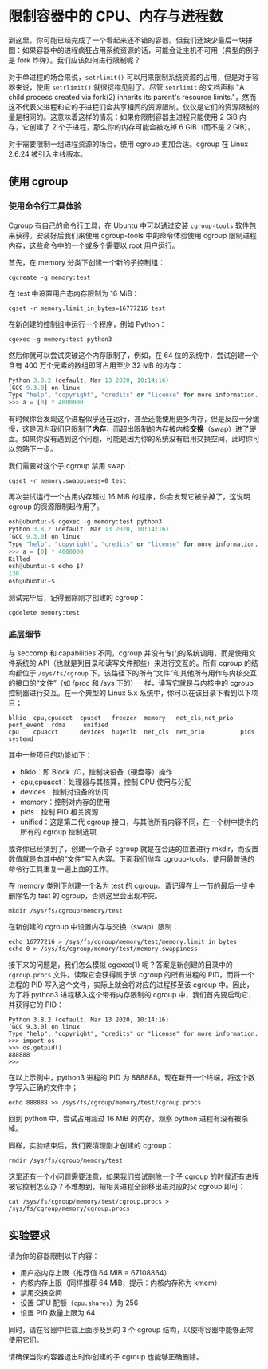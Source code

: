 # 限制容器中的 CPU、内存与进程数

到这里，你可能已经完成了一个看起来还不错的容器。但我们还缺少最后一块拼图：如果容器中的进程疯狂占用系统资源的话，可能会让主机不可用（典型的例子是 fork 炸弹）。我们应该如何进行限制呢？

对于单进程的场合来说，`setrlimit()` 可以用来限制系统资源的占用，但是对于容器来说，使用 `setrlimit()` 就很捉襟见肘了。尽管 `setrlimit` 的文档声称 "A child process created via fork(2) inherits its parent's resource limits."，然而这不代表父进程和它的子进程们会共享相同的资源限制。仅仅是它们的资源限制的量是相同的。这意味着这样的情况：如果你限制容器主进程只能使用 2 GiB 内存，它创建了 2 个子进程，那么你的内存可能会被吃掉 6 GiB（而不是 2 GiB）。

对于需要限制一组进程资源的场合，使用 cgroup 更加合适。cgroup 在 Linux 2.6.24 被引入主线版本。

## 使用 cgroup

### 使用命令行工具体验

Cgroup 有自己的命令行工具，在 Ubuntu 中可以通过安装 `cgroup-tools` 软件包来获得。安装好后我们来使用 cgroup-tools 中的命令体验使用 cgroup 限制进程内存，这些命令中的一个或多个需要以 root 用户运行。

首先，在 memory 分类下创建一个新的子控制组：

```shell
cgcreate -g memory:test
```

在 test 中设置用户态内存限制为 16 MiB：

```shell
cgset -r memory.limit_in_bytes=16777216 test
```

在新创建的控制组中运行一个程序，例如 Python：

```shell
cgexec -g memory:test python3
```

然后你就可以尝试突破这个内存限制了，例如，在 64 位的系统中，尝试创建一个含有 400 万个元素的数组即可占用至少 32 MB 的内存：

```python
Python 3.8.2 (default, Mar 13 2020, 10:14:16)
[GCC 9.3.0] on linux
Type "help", "copyright", "credits" or "license" for more information.
>>> a = [0] * 4000000
```

有时候你会发现这个进程似乎还在运行，甚至还能使用更多内存，但是反应十分缓慢，这是因为我们只限制了**内存**，而超出限制的内存被内核**交换**（swap）进了硬盘。如果你没有遇到这个问题，可能是因为你的系统没有启用交换空间，此时你可以忽略下一步。

我们需要对这个子 cgroup 禁用 swap：

```shell
cgset -r memory.swappiness=0 test
```

再次尝试运行一个占用内存超过 16 MiB 的程序，你会发现它被杀掉了，这说明 cgroup 的资源限制起作用了。

```python
osh@ubuntu:~$ cgexec -g memory:test python3
Python 3.8.2 (default, Mar 13 2020, 10:14:16)
[GCC 9.3.0] on linux
Type "help", "copyright", "credits" or "license" for more information.
>>> a = [0] * 4000000
Killed
osh@ubuntu:~$ echo $?
130
osh@ubuntu:~$ 
```

测试完毕后，记得删除刚才创建的 cgroup：

```shell
cgdelete memory:test
```

### 底层细节

与 seccomp 和 capabilities 不同，cgroup 并没有专门的系统调用，而是使用文件系统的 API（也就是列目录和读写文件那些）来进行交互的。所有 cgroup 的结构都位于 `/sys/fs/cgroup` 下，该路径下的所有“文件”和其他所有用作与内核交互的接口的“文件”（如 /proc 和 /sys 下的）一样，读写它就是与内核中的 cgroup 控制器进行交互。在一个典型的 Linux 5.x 系统中，你可以在该目录下看到以下项目；

```text
blkio  cpu,cpuacct  cpuset   freezer  memory   net_cls,net_prio  perf_event  rdma     unified
cpu    cpuacct      devices  hugetlb  net_cls  net_prio          pids        systemd
```

其中一些项目的功能如下：

- blkio：即 Block I/O，控制块设备（硬盘等）操作
- cpu,cpuacct：处理器与其核算，控制 CPU 使用与分配
- devices：控制对设备的访问
- memory：控制对内存的使用
- pids：控制 PID 相关资源
- unified：这是第二代 cgroup 接口，与其他所有内容不同，在一个树中提供的所有的 cgroup 控制选项

或许你已经猜到了，创建一个新子 cgroup 就是在合适的位置进行 mkdir，而设置数值就是向其中的“文件”写入内容。下面我们抛弃 cgroup-tools，使用最普通的命令行工具重复一遍上面的工作。

在 memory 类别下创建一个名为 test 的 cgroup。请记得在上一节的最后一步中删除名为 test 的 cgroup，否则这里会出现冲突。

```shell
mkdir /sys/fs/cgroup/memory/test
```

在新创建的 cgroup 中设置内存与交换（swap）限制：

```shell
echo 16777216 > /sys/fs/cgroup/memory/test/memory.limit_in_bytes
echo 0 > /sys/fs/cgroup/memory/test/memory.swappiness
```

接下来的问题是，我们怎么模拟 cgexec(1) 呢？答案是新创建的目录中的 `cgroup.procs` 文件。读取它会获得属于该 cgroup 的所有进程的 PID，而将一个进程的 PID 写入这个文件，实际上就会将对应的进程移至该 cgroup 中。因此，为了将 python3 进程移入这个带有内存限制的 cgroup 中，我们首先要启动它，并获得它的 PID：

```python3
Python 3.8.2 (default, Mar 13 2020, 10:14:16)
[GCC 9.3.0] on linux
Type "help", "copyright", "credits" or "license" for more information.
>>> import os
>>> os.getpid()
888888
>>> 
```

在以上示例中，python3 进程的 PID 为 888888。现在新开一个终端，将这个数字写入正确的文件中；

```shell
echo 888888 >> /sys/fs/cgroup/memory/test/cgroup.procs
```

回到 python 中，尝试占用超过 16 MiB 的内存，观察 python 进程有没有被杀掉。

同样，实验结束后，我们要清理刚才创建的 cgroup：

```shell
rmdir /sys/fs/cgroup/memory/test
```

这里还有一个小问题需要注意，如果我们尝试删除一个子 cgroup 的时候还有进程被它控制怎么办？不难想到，把相关进程全部移出进对应的父 cgroup 即可：

```shell
cat /sys/fs/cgroup/memory/test/cgroup.procs > /sys/fs/cgroup/memory/cgroup.procs
```

## 实验要求

请为你的容器限制以下内容：

- 用户态内存上限（推荐值 64 MiB = 67108864）
- 内核内存上限（同样推荐 64 MiB，提示：内核内存称为 kmem）
- 禁用交换空间
- 设置 CPU 配额（`cpu.shares`）为 256
- 设置 PID 数量上限为 64

同时，请在容器中挂载上面涉及到的 3 个 cgroup 结构，以使得容器中能够正常使用它们。

请确保当你的容器退出时你创建的子 cgroup 也能够正确删除。
